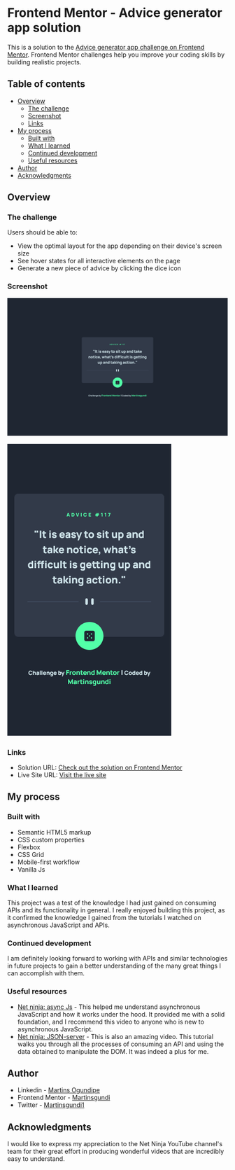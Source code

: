 # Frontend Mentor - Advice generator app solution

This is a solution to the [Advice generator app challenge on Frontend Mentor](https://www.frontendmentor.io/challenges/advice-generator-app-QdUG-13db). Frontend Mentor challenges help you improve your coding skills by building realistic projects.

## Table of contents

- [Overview](#overview)
  - [The challenge](#the-challenge)
  - [Screenshot](#screenshot)
  - [Links](#links)
- [My process](#my-process)
  - [Built with](#built-with)
  - [What I learned](#what-i-learned)
  - [Continued development](#continued-development)
  - [Useful resources](#useful-resources)
- [Author](#author)
- [Acknowledgments](#acknowledgments)


## Overview

### The challenge

Users should be able to:

- View the optimal layout for the app depending on their device's screen size
- See hover states for all interactive elements on the page
- Generate a new piece of advice by clicking the dice icon

### Screenshot


![](asset/screenshots/Screenshot-Desktop.png)


![](asset/screenshots/Screenshot-Mobile.png)



### Links

- Solution URL: [Check out the solution on Frontend Mentor](https://your-solution-url.com)
- Live Site URL: [Visit the live site](https://your-live-site-url.com)

## My process

### Built with

- Semantic HTML5 markup
- CSS custom properties
- Flexbox
- CSS Grid
- Mobile-first workflow
- Vanilla Js


### What I learned

This project was a test of the knowledge I had just gained on consuming APIs and its functionality in general. I really enjoyed building this project, as it confirmed the knowledge I gained from the tutorials I watched on asynchronous JavaScript and APIs.


### Continued development

I am definitely looking forward to working with APIs and similar technologies in future projects to gain a better understanding of the many great things I can accomplish with them.


### Useful resources

- [Net ninja: async Js](https://www.example.com) - This helped me understand asynchronous JavaScript and how it works under the hood. It provided me with a solid foundation, and I recommend this video to anyone who is new to asynchronous JavaScript.
- [Net ninja: JSON-server](https://www.example.com) - This is also an amazing video. This tutorial walks you through all the processes of consuming an API and using the data obtained to manipulate the DOM. It was indeed a plus for me.


## Author

- Linkedin - [Martins Ogundipe](https://www.linkedin.com/in/martinsgundi)
- Frontend Mentor - [Martinsgundi](https://www.frontendmentor.io/profile/Martinsgundi)
- Twitter - [Martinsgundi1](https://www.twitter.com/martinsgundi1)

## Acknowledgments

I would like to express my appreciation to the Net Ninja YouTube channel's team for their great effort in producing wonderful videos that are incredibly easy to understand.